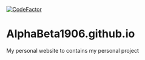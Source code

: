 [![CodeFactor](https://www.codefactor.io/repository/github/alphabeta1906/alphabeta1906.github.io/badge)](https://www.codefactor.io/repository/github/alphabeta1906/alphabeta1906.github.io)
# AlphaBeta1906.github.io
My personal website to contains my personal project

